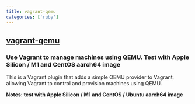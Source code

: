 ```yaml
---
title: vagrant-qemu
categories: ['ruby']
---
```

## [vagrant-qemu](https://github.com/ppggff/vagrant-qemu)

### Use Vagrant to manage machines using QEMU. Test with Apple Silicon / M1 and CentOS aarch64 image


This is a Vagrant plugin that adds a simple QEMU provider to Vagrant, allowing Vagrant
to control and provision machines using QEMU.

**Notes: test with Apple Silicon / M1 and CentOS / Ubuntu aarch64 image**
